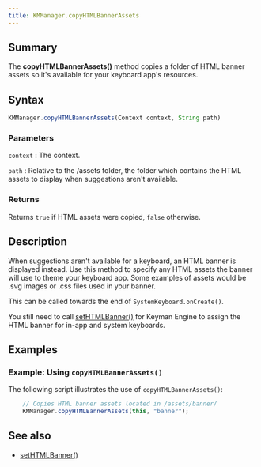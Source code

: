 ```yaml
---
title: KMManager.copyHTMLBannerAssets
---
```


## Summary
The **copyHTMLBannerAssets()** method copies a folder of HTML banner assets so it's available for your keyboard app's resources.

## Syntax

```javascript
KMManager.copyHTMLBannerAssets(Context context, String path)
```

### Parameters

`context`
: The context.

`path`
: Relative to the /assets folder, the folder which contains the HTML assets to display when suggestions aren't available.

### Returns
Returns `true` if HTML assets were copied, `false` otherwise.

## Description
When suggestions aren't available for a keyboard, an HTML banner is displayed instead.
Use this method to specify any HTML assets the banner will use to theme your keyboard app. Some examples of assets would be .svg images or .css files used in your banner.

This can be called towards the end of `SystemKeyboard.onCreate()`.

You still need to call [setHTMLBanner()](setHTMLBanner) for Keyman Engine to assign the HTML banner for in-app and system keyboards.

## Examples

### Example: Using `copyHTMLBannerAssets()`

The following script illustrates the use of `copyHTMLBannerAssets()`:
```javascript
    // Copies HTML banner assets located in /assets/banner/
    KMManager.copyHTMLBannerAssets(this, "banner");
```

## See also
* [setHTMLBanner()](setHTMLBanner)
